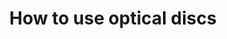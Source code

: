 ---
lang: en
layout: doc
permalink: /doc/how-to-use-optical-discs/
redirect_from:
- /doc/optical-discs/
- /doc/recording-optical-discs/
- /en/doc/recording-optical-discs/
redirect_to: https://doc.qubes-os.org/en/latest/user/how-to-guides/how-to-use-optical-discs.html
ref: 204
title: How to use optical discs
---